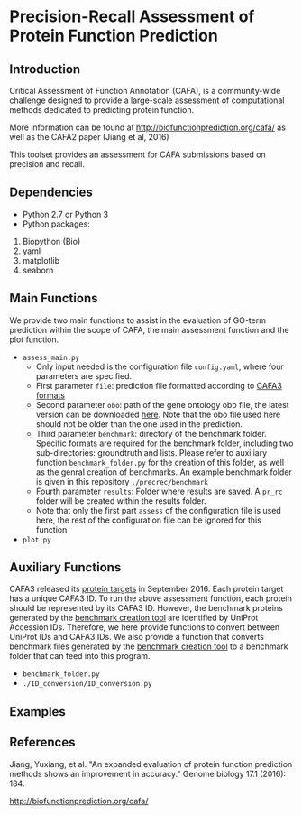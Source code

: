 # Precision-Recall Assessment of Protein Function Prediction

## Introduction
Critical Assessment of Function Annotation (CAFA), is a community-wide challenge designed to provide a large-scale assessment of computational methods dedicated to predicting protein function.

More information can be found at http://biofunctionprediction.org/cafa/ as well as the CAFA2 paper (Jiang et al, 2016)

This toolset provides an assessment for CAFA submissions based on precision and recall. 


## Dependencies
 - Python 2.7 or Python 3
 - Python packages:
 1. Biopython (Bio)
 2. yaml
 3. matplotlib 
 4. seaborn

## Main Functions
 We provide two main functions to assist in the evaluation of GO-term prediction within the scope of CAFA, the main assessment function and the plot function.
 - `assess_main.py` 
	- Only input needed is the configuration file `config.yaml`, where four parameters are specified.
	- First parameter `file`: prediction file formatted according to [CAFA3 formats](https://www.synapse.org/#!Synapse:syn5840147/wiki/402192)
	- Second parameter `obo`: path of the gene ontology obo file, the latest version can be downloaded [here](http://purl.obolibrary.org/obo/go.obo). Note that the obo file used here should not be older than the one used in the prediction.
	- Third parameter `benchmark`: directory of the benchmark folder. Specific formats are required for the benchmark folder, including two sub-directories: groundtruth and lists. Please refer to auxiliary function `benchmark_folder.py` for the creation of this folder, as well as the genral creation of benchmarks. An example benchmark folder is given in this repository `./precrec/benchmark`
	- Fourth parameter `results`: Folder where results are saved. A `pr_rc` folder will be created within the results folder.
	- Note that only the first part `assess` of the configuration file is used here, the rest of the configuration file can be ignored for this function	
 - `plot.py`


## Auxiliary Functions 
 CAFA3 released its [protein targets](https://www.synapse.org/#!Synapse:syn6172284) in September 2016. Each protein target has a unique CAFA3 ID. To run the above assessment function, each protein should be represented by its CAFA3 ID. However, the benchmark proteins generated by the [benchmark creation tool](https://github.com/nguyenngochuy91/CAFA_benchmark) are identified by UniProt Accession IDs. 
Therefore, we here provide functions to convert between UniProt IDs and CAFA3 IDs. We also provide a function that converts benchmark files generated by the [benchmark creation tool](https://github.com/nguyenngochuy91/CAFA_benchmark) to a benchmark folder that can feed into this program.
 - `benchmark_folder.py`
 - `./ID_conversion/ID_conversion.py` 
## Examples


## References
Jiang, Yuxiang, et al. "An expanded evaluation of protein function prediction methods shows an improvement in accuracy." Genome biology 17.1 (2016): 184.

http://biofunctionprediction.org/cafa/
